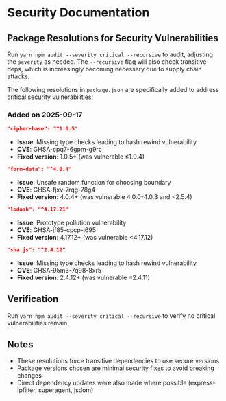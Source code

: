 # Security Documentation

## Package Resolutions for Security Vulnerabilities

Run `yarn npm audit --severity critical --recursive` to audit, adjusting the `severity` as needed. The `--recursive` flag will also check transitive deps, which is increasingly becoming necessary due to supply chain attacks.

The following resolutions in `package.json` are specifically added to address critical security vulnerabilities:

### Added on 2025-09-17

```json
"cipher-base": "^1.0.5"
```

- **Issue**: Missing type checks leading to hash rewind vulnerability
- **CVE**: GHSA-cpq7-6gpm-g9rc
- **Fixed version**: 1.0.5+ (was vulnerable ≤1.0.4)

```json
"form-data": "^4.0.4"
```

- **Issue**: Unsafe random function for choosing boundary
- **CVE**: GHSA-fjxv-7rqg-78g4
- **Fixed version**: 4.0.4+ (was vulnerable 4.0.0-4.0.3 and <2.5.4)

```json
"lodash": "^4.17.21"
```

- **Issue**: Prototype pollution vulnerability
- **CVE**: GHSA-jf85-cpcp-j695
- **Fixed version**: 4.17.12+ (was vulnerable <4.17.12)

```json
"sha.js": "^2.4.12"
```

- **Issue**: Missing type checks leading to hash rewind vulnerability
- **CVE**: GHSA-95m3-7q98-8xr5
- **Fixed version**: 2.4.12+ (was vulnerable ≤2.4.11)

## Verification

Run `yarn npm audit --severity critical --recursive` to verify no critical vulnerabilities remain.

## Notes

- These resolutions force transitive dependencies to use secure versions
- Package versions chosen are minimal security fixes to avoid breaking changes
- Direct dependency updates were also made where possible (express-ipfilter, superagent, jsdom)
